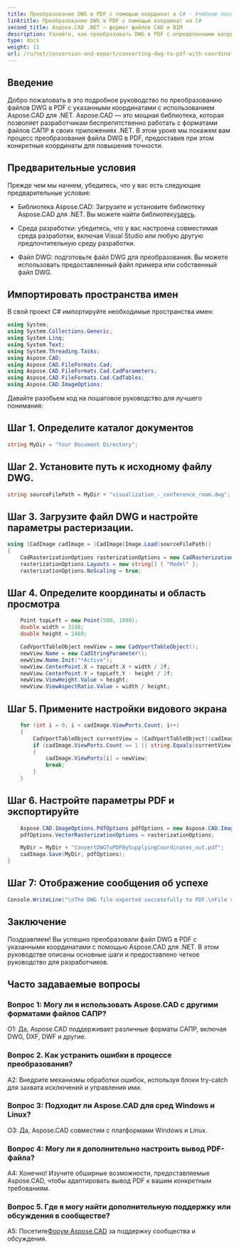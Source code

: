 ```yaml
---
title: Преобразование DWG в PDF с помощью координат в C# - Учебное пособие по Aspose.CAD
linktitle: Преобразование DWG в PDF с помощью координат на C#
second_title: Aspose.CAD .NET — формат файлов CAD и BIM
description: Узнайте, как преобразовать DWG в PDF с определенными координатами на C# с помощью Aspose.CAD. Следуйте нашему пошаговому руководству для точного и эффективного преобразования файлов САПР.
type: docs
weight: 11
url: /ru/net/conversion-and-export/converting-dwg-to-pdf-with-coordinates/
---
```

## Введение

Добро пожаловать в это подробное руководство по преобразованию файлов DWG в PDF с указанными координатами с использованием Aspose.CAD для .NET. Aspose.CAD — это мощная библиотека, которая позволяет разработчикам беспрепятственно работать с форматами файлов САПР в своих приложениях .NET. В этом уроке мы покажем вам процесс преобразования файла DWG в PDF, предоставив при этом конкретные координаты для повышения точности.

## Предварительные условия

Прежде чем мы начнем, убедитесь, что у вас есть следующие предварительные условия:

- Библиотека Aspose.CAD: Загрузите и установите библиотеку Aspose.CAD для .NET. Вы можете найти библиотеку[здесь](https://releases.aspose.com/cad/net/).

- Среда разработки: убедитесь, что у вас настроена совместимая среда разработки, включая Visual Studio или любую другую предпочтительную среду разработки.

- Файл DWG: подготовьте файл DWG для преобразования. Вы можете использовать предоставленный файл примера или собственный файл DWG.

## Импортировать пространства имен

В свой проект C# импортируйте необходимые пространства имен:

```csharp
using System;
using System.Collections.Generic;
using System.Linq;
using System.Text;
using System.Threading.Tasks;
using Aspose.CAD;
using Aspose.CAD.FileFormats.Cad;
using Aspose.CAD.FileFormats.Cad.CadParameters;
using Aspose.CAD.FileFormats.Cad.CadTables;
using Aspose.CAD.ImageOptions;
```

Давайте разобьем код на пошаговое руководство для лучшего понимания:

## Шаг 1. Определите каталог документов

```csharp
string MyDir = "Your Document Directory";
```

## Шаг 2. Установите путь к исходному файлу DWG.

```csharp
string sourceFilePath = MyDir + "visualization_-_conference_room.dwg";
```

## Шаг 3. Загрузите файл DWG и настройте параметры растеризации.

```csharp
using (CadImage cadImage = (CadImage)Image.Load(sourceFilePath))
{
    CadRasterizationOptions rasterizationOptions = new CadRasterizationOptions();
    rasterizationOptions.Layouts = new string[] { "Model" };
    rasterizationOptions.NoScaling = true;
```

## Шаг 4. Определите координаты и область просмотра

```csharp
    Point topLeft = new Point(500, 1000);
    double width = 3108;
    double height = 2489;

    CadVportTableObject newView = new CadVportTableObject();
    newView.Name = new CadStringParameter();
    newView.Name.Init("*Active");
    newView.CenterPoint.X = topLeft.X + width / 2f;
    newView.CenterPoint.Y = topLeft.Y - height / 2f;
    newView.ViewHeight.Value = height;
    newView.ViewAspectRatio.Value = width / height;
```

## Шаг 5. Примените настройки видового экрана

```csharp
    for (int i = 0; i < cadImage.ViewPorts.Count; i++)
    {
        CadVportTableObject currentView = (CadVportTableObject)(cadImage.ViewPorts[i]);
        if (cadImage.ViewPorts.Count == 1 || string.Equals(currentView.Name.Value.ToLowerInvariant(), "*active"))
        {
            cadImage.ViewPorts[i] = newView;
            break;
        }
    }
```

## Шаг 6. Настройте параметры PDF и экспортируйте

```csharp
    Aspose.CAD.ImageOptions.PdfOptions pdfOptions = new Aspose.CAD.ImageOptions.PdfOptions();
    pdfOptions.VectorRasterizationOptions = rasterizationOptions;

    MyDir = MyDir + "ConvertDWGToPDFBySupplyingCoordinates_out.pdf";
    cadImage.Save(MyDir, pdfOptions);
}
```

## Шаг 7: Отображение сообщения об успехе

```csharp
Console.WriteLine("\nThe DWG file exported successfully to PDF.\nFile saved at " + MyDir);
```

## Заключение

Поздравляем! Вы успешно преобразовали файл DWG в PDF с указанными координатами с помощью Aspose.CAD для .NET. В этом руководстве описаны основные шаги и предоставлено четкое руководство для разработчиков.

## Часто задаваемые вопросы

### Вопрос 1: Могу ли я использовать Aspose.CAD с другими форматами файлов САПР?

О1: Да, Aspose.CAD поддерживает различные форматы САПР, включая DWG, DXF, DWF и другие.

### Вопрос 2. Как устранить ошибки в процессе преобразования?

A2: Внедрите механизмы обработки ошибок, используя блоки try-catch для захвата исключений и управления ими.

### Вопрос 3: Подходит ли Aspose.CAD для сред Windows и Linux?

О3: Да, Aspose.CAD совместим с платформами Windows и Linux.

### Вопрос 4: Могу ли я дополнительно настроить вывод PDF-файла?

А4: Конечно! Изучите обширные возможности, предоставляемые Aspose.CAD, чтобы адаптировать вывод PDF к вашим конкретным требованиям.

### Вопрос 5. Где я могу найти дополнительную поддержку или обсуждения в сообществе?

A5: Посетите[Форум Aspose.CAD](https://forum.aspose.com/c/cad/19) за поддержку сообщества и обсуждения.